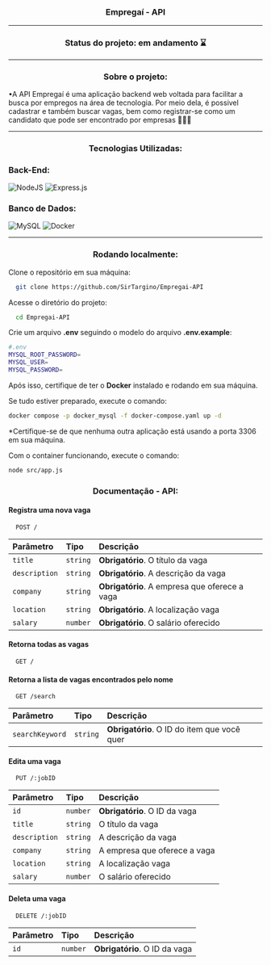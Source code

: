 <div align="center">
    <h3>Empregaí - API</h3>
</div>

<hr>
<h3 align="center">Status do projeto: em andamento ⌛</h3>
<hr>

<h3 align="center">Sobre o projeto:</h3>

<p>•A API Empregaí é uma aplicação backend web voltada para facilitar a busca por empregos na área de tecnologia. Por meio dela, é possivel cadastrar e também buscar vagas, bem como registrar-se como um candidato que pode ser encontrado por empresas 👨🏽‍💻</p>

<hr>

<h3 align="center">Tecnologias Utilizadas:</h3>

<h3>Back-End: </h3>

![NodeJS](https://img.shields.io/badge/node.js-6DA55F?style=for-the-badge&logo=node.js&logoColor=white&color=%232b5060)
![Express.js](https://img.shields.io/badge/express.js-%23404d59.svg?style=for-the-badge&logo=express&logoColor=white&color=%232b5060)

<h3>Banco de Dados: </h3>

![MySQL](https://img.shields.io/badge/mysql-4479A1.svg?style=for-the-badge&logo=mysql&logoColor=white&color=%232b5060)
![Docker](https://img.shields.io/badge/docker-%230db7ed.svg?style=for-the-badge&logo=docker&logoColor=white&color=%232b5060)

<hr>


<h3 align="center">Rodando localmente:</h3>

Clone o repositório em sua máquina: 

```bash
  git clone https://github.com/SirTargino/Empregai-API
```

Acesse o diretório do projeto:

```bash
  cd Empregai-API
```

Crie um arquivo **.env** seguindo o modelo do arquivo **.env.example**:

```bash
#.env
MYSQL_ROOT_PASSWORD=
MYSQL_USER=
MYSQL_PASSWORD=
```

Após isso, certifique de ter o **Docker** instalado e rodando em sua máquina.

Se tudo estiver preparado, execute o comando:

```bash
docker compose -p docker_mysql -f docker-compose.yaml up -d
```

*Certifique-se de que nenhuma outra aplicação está usando a porta 3306 em sua máquina. 

Com o container funcionando, execute o comando:

```bash
node src/app.js
```
<h3 align="center">Documentação - API:</h3>

#### Registra uma nova vaga

```http
  POST /
```

| Parâmetro   | Tipo       | Descrição                                   |
| :---------- | :--------- | :------------------------------------------ |
| `title`      | `string` | **Obrigatório**. O título da vaga |
| `description`      | `string` | **Obrigatório**. A descrição da vaga |
| `company`      | `string` | **Obrigatório**. A empresa que oferece a vaga |
| `location`      | `string` | **Obrigatório**. A localização vaga |
| `salary`      | `number` | **Obrigatório**. O salário oferecido |

#### Retorna todas as vagas

```http
  GET /
```


#### Retorna a lista de vagas encontrados pelo nome

```http
  GET /search
```

| Parâmetro   | Tipo       | Descrição                                   |
| :---------- | :--------- | :------------------------------------------ |
| `searchKeyword`      | `string` | **Obrigatório**. O ID do item que você quer |

#### Edita uma vaga

```http
  PUT /:jobID
```

| Parâmetro   | Tipo       | Descrição                                   |
| :---------- | :--------- | :------------------------------------------ |
| `id`      | `number` | **Obrigatório**. O ID da vaga |
| `title`      | `string` | O título da vaga |
| `description`      | `string` | A descrição da vaga |
| `company`      | `string` | A empresa que oferece a vaga |
| `location`      | `string` | A localização vaga |
| `salary`      | `number` | O salário oferecido |

#### Deleta uma vaga

```http
  DELETE /:jobID
```

| Parâmetro   | Tipo       | Descrição                                   |
| :---------- | :--------- | :------------------------------------------ |
| `id`      | `number` | **Obrigatório**. O ID da vaga |




